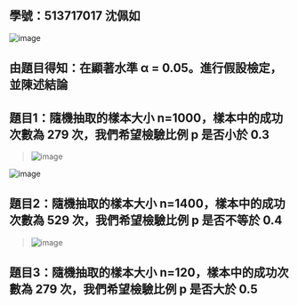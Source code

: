 ## 學號：513717017 沈佩如

![image](https://github.com/user-attachments/assets/1c86680d-4ee2-417b-8428-0a358831e2dc)

## 由題目得知：在顯著水準 α = 0.05。進行假設檢定，並陳述結論

## 題目1：隨機抽取的樣本大小 n=1000，樣本中的成功次數為 279 次，我們希望檢驗比例 p 是否小於 0.3
>
>![image](https://github.com/user-attachments/assets/c3a8fe4c-4e47-4d55-befc-81b8399639f0)
>
![image](https://github.com/user-attachments/assets/2d0e1f33-5ed6-47bc-bfed-f620ea0f2a18)

## 題目2：隨機抽取的樣本大小 n=1400，樣本中的成功次數為 529 次，我們希望檢驗比例 p 是否不等於 0.4
>
>![image](https://github.com/user-attachments/assets/43b78047-ddd2-44f5-93f7-b1f7b311d3aa)
>
## 題目3：隨機抽取的樣本大小 n=120，樣本中的成功次數為 279 次，我們希望檢驗比例 p 是否大於 0.5


